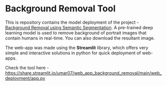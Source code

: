 # Background Removal Tool

This is repository contains the model deployment of the project - [Background Removal using Semantic Segmentation](https://github.com/umar07/Background_Removal_Semantic_Segmentation). A pre-trained deep learning model is used to remove background of portrait images that contain humans in real-time. You can also download the resultant image.

The web-app was made using the **Streamlit** library, which offers very simple and interactive solutions in python for quick deployment of web-apps.

Check the tool here - https://share.streamlit.io/umar07/web_app_background_removal/main/web_deployment/app.py
